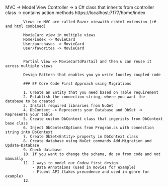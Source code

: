 ﻿MVC -> 
Model 
View 
Controller -> a C# class that inherits from controller class
			-> contains action methods
			https://localhost:7177/home/index

			Views in MVC are called Razor viewwith cshtml extension (c# and html combined)

			MovieCard view in multiple views
			Home/index -> MovieCard
			User/purchases -> MovieCard
			User/favorites -> MovieCard


			Partial View => MovieCartdPartail and then u can reuse it across multiple views

			Design Pattern that enables you yo write loosley coupled code

			### EF Core Code First Approach using Migrations

			1. Create an Entity that you need based on Table requirement
			2. Establish the connection string, where you want the database to be created
			3. Install required libraries from NuGet
			4. DbContext -> Represents your Database and DbSet -> Represents your table
			5. Create custom DbContext class that ingerists from DbContext base class
			6. Inject DbContextOptions from Program.cs with connection string into DbContext
			7. Create DbSet<Entity> property in DbContext class
			8. Create database using NuGet commands Add-Migration and Update-Database
			9. Check database
			10. If you want to change the schema, do so from code and not manually
			11. 2 ways to model our Codew first design
				- Data Annotaions (used in movies for example)
				- Fluent API (takes precedence and used in genre for example)
			12. 